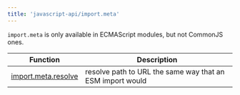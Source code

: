 ```yaml
---
title: 'javascript-api/import.meta'
---
```


`import.meta` is only available in ECMAScript modules, but not CommonJS ones.

| Function                                                                                           | Description                                               |
| -------------------------------------------------------------------------------------------------- | --------------------------------------------------------- |
| [import.meta.resolve](https://grafana.com/docs/k6/<K6_VERSION>/javascript-api/import.meta/resolve) | resolve path to URL the same way that an ESM import would |
